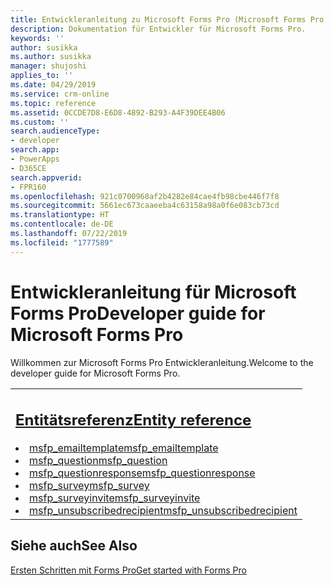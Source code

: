 ```yaml
---
title: Entwickleranleitung zu Microsoft Forms Pro (Microsoft Forms Pro | Dynamics 365 for Customer Engagement)| MicrosoftDocs
description: Dokumentation für Entwickler für Microsoft Forms Pro.
keywords: ''
author: susikka
ms.author: susikka
manager: shujoshi
applies_to: ''
ms.date: 04/29/2019
ms.service: crm-online
ms.topic: reference
ms.assetid: 0CCDE7D8-E6D8-4892-B293-A4F39DEE4B06
ms.custom: ''
search.audienceType:
- developer
search.app:
- PowerApps
- D365CE
search.appverid:
- FPR160
ms.openlocfilehash: 921c0700968af2b4282e84cae4fb98cbe446f7f8
ms.sourcegitcommit: 5661ec673caaeeba4c63158a98a0f6e083cb73cd
ms.translationtype: HT
ms.contentlocale: de-DE
ms.lasthandoff: 07/22/2019
ms.locfileid: "1777589"
---
```

# <a name="developer-guide-for-microsoft-forms-pro"></a><span data-ttu-id="65aea-103">Entwickleranleitung für Microsoft Forms Pro</span><span class="sxs-lookup"><span data-stu-id="65aea-103">Developer guide for Microsoft Forms Pro</span></span>



<span data-ttu-id="65aea-104">Willkommen zur Microsoft Forms Pro Entwickleranleitung.</span><span class="sxs-lookup"><span data-stu-id="65aea-104">Welcome to the developer guide for Microsoft Forms Pro.</span></span>

<table>
<tr><td>
<h2><span data-ttu-id="65aea-105"><a href="forms-pro-reference.md">Entitätsreferenz</a></span><span class="sxs-lookup"><span data-stu-id="65aea-105"><a href="forms-pro-reference.md">Entity reference</a></span></span></h2>
<li><span data-ttu-id="65aea-106"><a href="reference/entities/msfp_emailtemplate.md">msfp_emailtemplate</a></span><span class="sxs-lookup"><span data-stu-id="65aea-106"><a href="reference/entities/msfp_emailtemplate.md">msfp_emailtemplate</a></span></span></li>
<li><span data-ttu-id="65aea-107"><a href="reference/entities/msfp_question.md">msfp_question</a></span><span class="sxs-lookup"><span data-stu-id="65aea-107"><a href="reference/entities/msfp_question.md">msfp_question</a></span></span></li>
<li><span data-ttu-id="65aea-108"><a href="reference/entities/msfp_questionresponse.md">msfp_questionresponse</a></span><span class="sxs-lookup"><span data-stu-id="65aea-108"><a href="reference/entities/msfp_questionresponse.md">msfp_questionresponse</a></span></span></li>
<li><span data-ttu-id="65aea-109"><a href="reference/entities/msfp_survey.md">msfp_survey</a></span><span class="sxs-lookup"><span data-stu-id="65aea-109"><a href="reference/entities/msfp_survey.md">msfp_survey</a></span></span></li>
<li><span data-ttu-id="65aea-110"><a href="reference/entities/msfp_surveyinvite.md">msfp_surveyinvite</a></span><span class="sxs-lookup"><span data-stu-id="65aea-110"><a href="reference/entities/msfp_surveyinvite.md">msfp_surveyinvite</a></span></span></li>
<li><span data-ttu-id="65aea-111"><a href="reference/entities/msfp_unsubscribedrecipient.md">msfp_unsubscribedrecipient</a></span><span class="sxs-lookup"><span data-stu-id="65aea-111"><a href="reference/entities/msfp_unsubscribedrecipient.md">msfp_unsubscribedrecipient</a></span></span></li>
</td></tr>
</table>

## <a name="see-also"></a><span data-ttu-id="65aea-112">Siehe auch</span><span class="sxs-lookup"><span data-stu-id="65aea-112">See Also</span></span>

[<span data-ttu-id="65aea-113">Ersten Schritten mit Forms Pro</span><span class="sxs-lookup"><span data-stu-id="65aea-113">Get started with Forms Pro</span></span>](../get-started.md)
